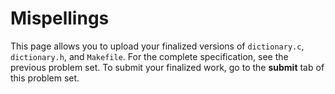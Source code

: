# Mispellings

This page allows you to upload your finalized versions of `dictionary.c`, `dictionary.h`, and `Makefile`. For the complete specification, see the previous problem set. To submit your finalized work, go to the **submit** tab of this problem set.